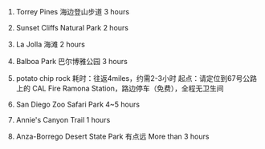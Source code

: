 1. Torrey Pines 
    海边登山步道 
    3 hours

2. Sunset Cliffs Natural Park
    2 hours 

3. La Jolla 海滩 
    2 hours

4. Balboa Park
    巴尔博雅公园
    3 hours

5. potato chip rock
耗时：往返4miles，约需2-3小时
起点：请定位到67号公路上的 CAL Fire Ramona Station，路边停车（免费），全程无卫生间

6. San Diego Zoo Safari Park
    4~5 hours

7. Annie's Canyon Trail
    1 hours

8. Anza-Borrego Desert State Park
    有点远 
    More than 3 hours